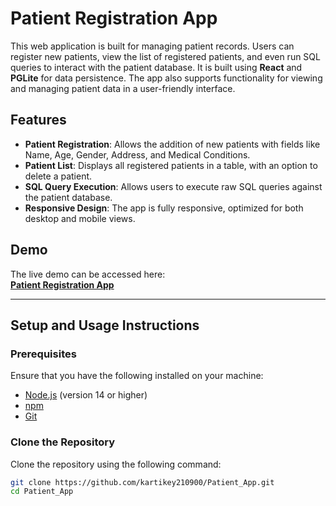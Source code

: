 # Patient Registration App

This web application is built for managing patient records. Users can register new patients, view the list of registered patients, and even run SQL queries to interact with the patient database. It is built using **React** and **PGLite** for data persistence. The app also supports functionality for viewing and managing patient data in a user-friendly interface.

## Features

- **Patient Registration**: Allows the addition of new patients with fields like Name, Age, Gender, Address, and Medical Conditions.
- **Patient List**: Displays all registered patients in a table, with an option to delete a patient.
- **SQL Query Execution**: Allows users to execute raw SQL queries against the patient database.
- **Responsive Design**: The app is fully responsive, optimized for both desktop and mobile views.

## Demo

The live demo can be accessed here:  
**[Patient Registration App](https://your-vercel-deployment-url)**

---

## Setup and Usage Instructions

### Prerequisites

Ensure that you have the following installed on your machine:

- [Node.js](https://nodejs.org/) (version 14 or higher)
- [npm](https://npmjs.com/)
- [Git](https://git-scm.com/)

### Clone the Repository

Clone the repository using the following command:

```bash
git clone https://github.com/kartikey210900/Patient_App.git
cd Patient_App
